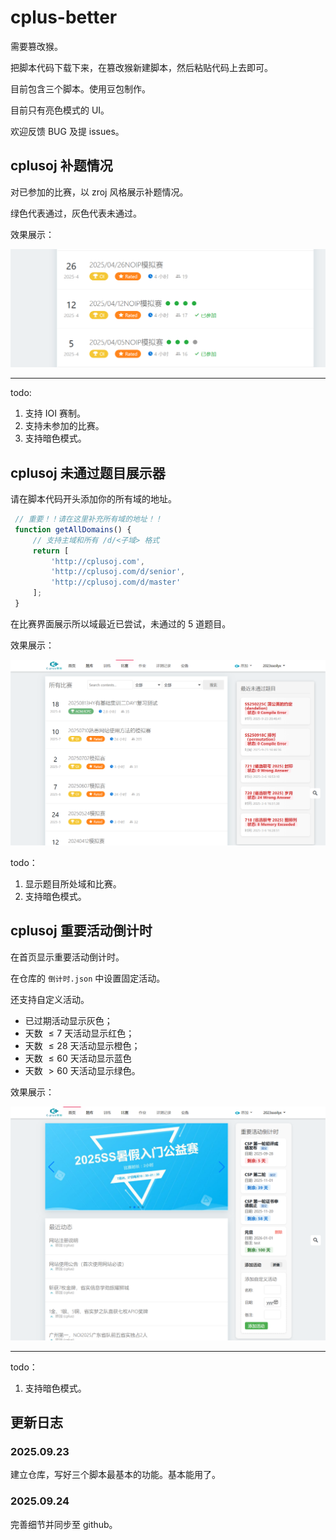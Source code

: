 # cplus-better

需要篡改猴。

把脚本代码下载下来，在篡改猴新建脚本，然后粘贴代码上去即可。

目前包含三个脚本。使用豆包制作。

目前只有亮色模式的 UI。

欢迎反馈 BUG 及提 issues。

## cplusoj 补题情况

对已参加的比赛，以 zroj 风格展示补题情况。

绿色代表通过，灰色代表未通过。

效果展示：

![](pic1.png)

------------

todo:

1. 支持 IOI 赛制。
2. 支持未参加的比赛。
3. 支持暗色模式。

## cplusoj 未通过题目展示器

请在脚本代码开头添加你的所有域的地址。

```js
 // 重要！！请在这里补充所有域的地址！！
 function getAllDomains() {
     // 支持主域和所有 /d/<子域> 格式
     return [
         'http://cplusoj.com',
         'http://cplusoj.com/d/senior',
         'http://cplusoj.com/d/master'
     ];
 }
```

在比赛界面展示所以域最近已尝试，未通过的 $5$ 道题目。

效果展示：

![](pic2.png)

todo：

1. 显示题目所处域和比赛。
2. 支持暗色模式。

## cplusoj 重要活动倒计时

在首页显示重要活动倒计时。

在仓库的 `倒计时.json` 中设置固定活动。

还支持自定义活动。

- 已过期活动显示灰色；
- 天数 $\le 7$ 天活动显示红色；
- 天数 $\le 28$ 天活动显示橙色；
- 天数 $\le 60$ 天活动显示蓝色
- 天数 $> 60$ 天活动显示绿色。

效果展示：

![](pic3.png)

------------

todo：

1. 支持暗色模式。

## 更新日志


### 2025.09.23

建立仓库，写好三个脚本最基本的功能。基本能用了。

### 2025.09.24

完善细节并同步至 github。